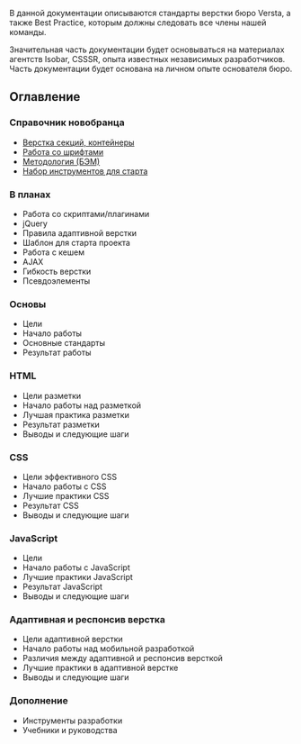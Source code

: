 В данной документации описываются стандарты верстки бюро Versta, а также Best Practice, которым должны следовать все члены нашей команды.

Значительная часть документации будет основываться на материалах агентств Isobar, CSSSR, опыта известных независимых разработчиков. Часть документации будет основана на личном опыте основателя бюро.

## Оглавление

### Справочник новобранца
* [Верстка секций, контейнеры](Верстка-секций/)
* [Работа со шрифтами](Шрифты/)
* [Методология (БЭМ)](БЭМ/)
* [Набор инструментов для старта](Набор-инструментов-для-старта/)

### В планах
* Работа со скриптами/плагинами
* jQuery
* Правила адаптивной верстки
* Шаблон для старта проекта
* Работа с кешем
* AJAX
* Гибкость верстки
* Псевдоэлементы

### Основы
* Цели
* Начало работы
* Основные стандарты
* Результат работы

### HTML
* Цели разметки
* Начало работы над разметкой
* Лучшая практика разметки
* Результат разметки
* Выводы и следующие шаги

### CSS
* Цели эффективного CSS
* Начало работы с CSS
* Лучшие практики CSS
* Результат CSS
* Выводы и следующие шаги

### JavaScript
* Цели
* Начало работы с JavaScript
* Лучшие практики JavaScript
* Результат JavaScript
* Выводы и следующие шаги

### Адаптивная и респонсив верстка
* Цели адаптивной верстки
* Начало работы над мобильной разработкой
* Различия между адаптивной и респонсив версткой
* Лучшие практики в адаптивной верстке
* Выводы и следующие шаги

### Дополнение
* Инструменты разработки
* Учебники и руководства